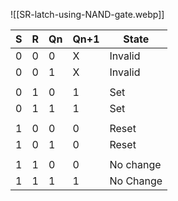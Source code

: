![[SR-latch-using-NAND-gate.webp]]

|  S  | R   | Qn  | Qn+1 | State |
|:---:| --- | --- | ---- | ----- |
|  0  | 0   | 0   | X     | Invalid      |
|  0  | 0   | 1   | X     | Invalid      |
|     |     |     |      |       |
|  0  | 1   | 0   |  1     | Set      |
|  0  | 1   | 1   | 1     | Set      |
|     |     |     |      |       |
|  1  | 0   | 0   | 0     | Reset      |
|  1  | 0   | 1   | 0     | Reset      |
|     |     |     |      |       |
|  1  | 1   | 0   | 0     | No change      |
|  1  | 1   | 1   | 1     | No Change      |
